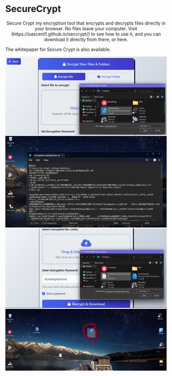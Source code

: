 # SecureCrypt

<p align="center">
Secure Crypt my encryption tool that encrypts and decrypts files directly in your browser. 
No files leave your computer. Visit (https://oascent1.github.io/seccrypt/) to see how to use it, and you can download it directly
from there, or here.</p>

<p alight="center">The whitepaper for Secure Crypt is also available.</p>

<div align="center">
<img src="static/tree.png" alt="Alt Text" width="600"/>
</div>
<div align="center">
<img src="static/sevv.png" alt="Alt Text" width="600"/>
</div>
<div align="center">
<img src="static/eig.png" alt="Alt Text" width="600"/>
</div>
<div align="center">
<img src="static/nin.png" alt="Alt Text" width="600"/>
</div>
